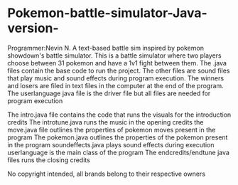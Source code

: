 # Pokemon-battle-simulator-Java-version-
Programmer:Nevin N.
A text-based battle sim inspired by pokemon showdown's battle simulator. 
This is a battle simulator where two players choose between 31 pokemon and have a 1v1 fight between them. The .java files contain the base code to run the project.
The other files are sound files that play music and sound effects during program execution. The winners and losers are filed in text files in the computer at the end of the program.
The userlanguage java file is the driver file but all files are needed for program execution

The intro.java file contains the code that runs the visuals for the introduction credits
The introtune.java runs the music in the opening credits
the move.java  file outlines the properties of pokemon moves present in the program
The pokemon.java outlines the properties of the pokemon present in the program
soundeffects.java plays sound effects during execution
userlanguage is the main class of the program
The endcredits/endtune java files runs the closing credits

No copyright intended, all brands belong to their respective owners
